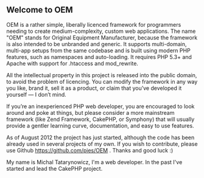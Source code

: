 ## Welcome to OEM

OEM is a rather simple, liberally licenced framework for programmers needing to 
create medium-complexity, custom web applications. The name "OEM" stands for 
Original Equipment Manufacturer, because the framework is also intended to be 
unbranded and generic. It supports multi-domain, multi-app setups from the same 
codebase and is built using modern PHP features, such as namespaces and 
auto-loading. It requires PHP 5.3+ and Apache with support for .htaccess and 
mod_rewrite.

All the intellectual property in this project is released into the public 
domain, to avoid the problem of licencing. You can modify the framework in any 
way you like, brand it, sell it as a product, or claim that you’ve developed it 
yourself — I don’t mind.

If you’re an inexperienced PHP web developer, you are encouraged to look around 
and poke at things, but please consider a more mainstream framework (like Zend 
Framework, CakePHP, or Symphony) that will usually provide a gentler learning 
curve, documentation, and easy to use features.

As of August 2012 the project has just started, although the code has been 
already used in several projects of my own. If you wish to contribute, please 
use Github https://github.com/pies/OEM . Thanks and good luck :)

My name is Michal Tatarynowicz, I'm a web developer. In the past I've started 
and lead the CakePHP project.
